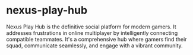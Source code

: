 # nexus-play-hub
Nexus Play Hub is the definitive social platform for modern gamers. It addresses frustrations in online multiplayer by intelligently connecting compatible teammates. It's a comprehensive hub where gamers find their squad, communicate seamlessly, and engage with a vibrant community.
